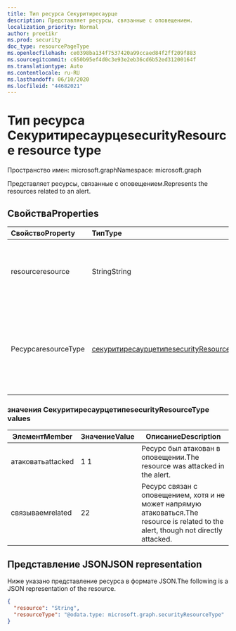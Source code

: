 ```yaml
---
title: Тип ресурса Секуритиресаурце
description: Представляет ресурсы, связанные с оповещением.
localization_priority: Normal
author: preetikr
ms.prod: security
doc_type: resourcePageType
ms.openlocfilehash: ce0398ba134f7537420a99ccaed84f2ff209f883
ms.sourcegitcommit: c650b95ef4d0c3e93e2eb36cd6b52ed31200164f
ms.translationtype: Auto
ms.contentlocale: ru-RU
ms.lasthandoff: 06/10/2020
ms.locfileid: "44682021"
---
```

# <a name="securityresource-resource-type"></a><span data-ttu-id="820f0-103">Тип ресурса Секуритиресаурце</span><span class="sxs-lookup"><span data-stu-id="820f0-103">securityResource resource type</span></span>

<span data-ttu-id="820f0-104">Пространство имен: microsoft.graph</span><span class="sxs-lookup"><span data-stu-id="820f0-104">Namespace: microsoft.graph</span></span>

<span data-ttu-id="820f0-105">Представляет ресурсы, связанные с оповещением.</span><span class="sxs-lookup"><span data-stu-id="820f0-105">Represents the resources related to an alert.</span></span>

## <a name="properties"></a><span data-ttu-id="820f0-106">Свойства</span><span class="sxs-lookup"><span data-stu-id="820f0-106">Properties</span></span>

| <span data-ttu-id="820f0-107">Свойство</span><span class="sxs-lookup"><span data-stu-id="820f0-107">Property</span></span>   | <span data-ttu-id="820f0-108">Тип</span><span class="sxs-lookup"><span data-stu-id="820f0-108">Type</span></span>|<span data-ttu-id="820f0-109">Описание</span><span class="sxs-lookup"><span data-stu-id="820f0-109">Description</span></span>|
|:---------------|:--------|:----------|
|<span data-ttu-id="820f0-110">resource</span><span class="sxs-lookup"><span data-stu-id="820f0-110">resource</span></span>|<span data-ttu-id="820f0-111">String</span><span class="sxs-lookup"><span data-stu-id="820f0-111">String</span></span>|<span data-ttu-id="820f0-112">Имя ресурса, связанного с текущим оповещением.</span><span class="sxs-lookup"><span data-stu-id="820f0-112">Name of the resource that is related to current alert.</span></span> <span data-ttu-id="820f0-113">**Обязательное поле**.</span><span class="sxs-lookup"><span data-stu-id="820f0-113">**Required**.</span></span>|
|<span data-ttu-id="820f0-114">Ресурса</span><span class="sxs-lookup"><span data-stu-id="820f0-114">resourceType</span></span>|[<span data-ttu-id="820f0-115">секуритиресаурцетипе</span><span class="sxs-lookup"><span data-stu-id="820f0-115">securityResourceType</span></span>](#securityresourcetype-values)|<span data-ttu-id="820f0-116">Представляет тип ресурсов безопасности, связанных с оповещением.</span><span class="sxs-lookup"><span data-stu-id="820f0-116">Represents type of security resources related to an alert.</span></span> <span data-ttu-id="820f0-117">Возможные значения: `attacked`, `related`.</span><span class="sxs-lookup"><span data-stu-id="820f0-117">Possible values are: `attacked`, `related`.</span></span>|

### <a name="securityresourcetype-values"></a><span data-ttu-id="820f0-118">значения Секуритиресаурцетипе</span><span class="sxs-lookup"><span data-stu-id="820f0-118">securityResourceType values</span></span>

|<span data-ttu-id="820f0-119">Элемент</span><span class="sxs-lookup"><span data-stu-id="820f0-119">Member</span></span>|<span data-ttu-id="820f0-120">Значение</span><span class="sxs-lookup"><span data-stu-id="820f0-120">Value</span></span>|<span data-ttu-id="820f0-121">Описание</span><span class="sxs-lookup"><span data-stu-id="820f0-121">Description</span></span>|
|-|-|-|
|<span data-ttu-id="820f0-122">атаковать</span><span class="sxs-lookup"><span data-stu-id="820f0-122">attacked</span></span>|<span data-ttu-id="820f0-123">1 </span><span class="sxs-lookup"><span data-stu-id="820f0-123">1</span></span>|<span data-ttu-id="820f0-124">Ресурс был атакован в оповещении.</span><span class="sxs-lookup"><span data-stu-id="820f0-124">The resource was attacked in the alert.</span></span>|
|<span data-ttu-id="820f0-125">связываем</span><span class="sxs-lookup"><span data-stu-id="820f0-125">related</span></span>|<span data-ttu-id="820f0-126">2</span><span class="sxs-lookup"><span data-stu-id="820f0-126">2</span></span>|<span data-ttu-id="820f0-127">Ресурс связан с оповещением, хотя и не может напрямую атаковаться.</span><span class="sxs-lookup"><span data-stu-id="820f0-127">The resource is related to the alert, though not directly attacked.</span></span>|

## <a name="json-representation"></a><span data-ttu-id="820f0-128">Представление JSON</span><span class="sxs-lookup"><span data-stu-id="820f0-128">JSON representation</span></span>

<span data-ttu-id="820f0-129">Ниже указано представление ресурса в формате JSON.</span><span class="sxs-lookup"><span data-stu-id="820f0-129">The following is a JSON representation of the resource.</span></span>

<!-- {
  "blockType": "resource",
  "optionalProperties": [
  ],
  "@odata.type": "microsoft.graph.securityResource"
}-->

```json
{
  "resource": "String",
  "resourceType": "@odata.type: microsoft.graph.securityResourceType"
}
```

<!-- uuid: 8fcb5dbc-d5aa-4681-8e31-b001d5168d79
2015-10-25 14:57:30 UTC -->
<!-- {
  "type": "#page.annotation",
  "description": "securityResource resource",
  "keywords": "",
  "section": "documentation",
  "tocPath": ""
}-->

